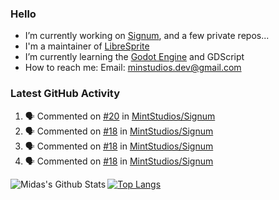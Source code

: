 ### Hello

- I’m currently working on [Signum](https://github.com/MintStudios/Signum), and a few private repos...
- I'm a maintainer of [LibreSprite](https://github.com/LibreSprite/LibreSprite)
- I’m currently learning the [Godot Engine](https://godotengine.org/) and GDScript
- How to reach me: Email: minstudios.dev@gmail.com

### Latest GitHub Activity
<!--START_SECTION:activity-->

1. 🗣 Commented on [#20](https://github.com//MintStudios/Signum/issues/20) in [MintStudios/Signum](https://github.com//MintStudios/Signum)
2. 🗣 Commented on [#18](https://github.com//MintStudios/Signum/issues/18) in [MintStudios/Signum](https://github.com//MintStudios/Signum)
3. 🗣 Commented on [#18](https://github.com//MintStudios/Signum/issues/18) in [MintStudios/Signum](https://github.com//MintStudios/Signum)
4. 🗣 Commented on [#18](https://github.com//MintStudios/Signum/issues/18) in [MintStudios/Signum](https://github.com//MintStudios/Signum)
<!--END_SECTION:activity-->

<img align="left" alt="Midas's Github Stats" src="https://github-readme-stats.vercel.app/api?username=MintStudios&show_icons=true&hide_border=true&count_private=true&theme=radical" />

[![Top Langs](https://github-readme-stats.vercel.app/api/top-langs/?username=MintStudios&hide_border=true&count_private=true&theme=radical)](https://github.com/anuraghazra/github-readme-stats)
